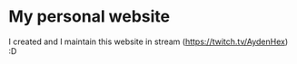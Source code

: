 # My personal website

I created and I maintain this website in stream (https://twitch.tv/AydenHex) :D